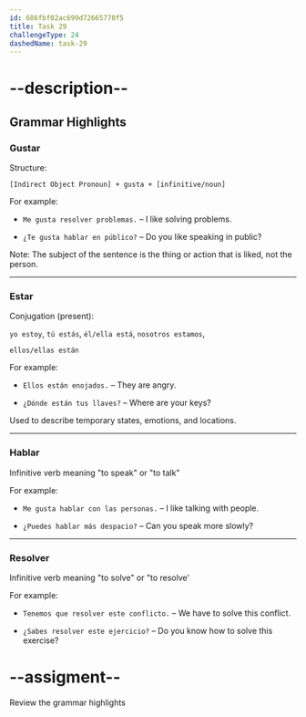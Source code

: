 ```yaml
---
id: 686fbf02ac699d72665770f5
title: Task 29
challengeType: 24
dashedName: task-29
---
```


<!-- GRAMMAR -->

# --description--

## Grammar Highlights

### Gustar

Structure:

`[Indirect Object Pronoun] + gusta + [infinitive/noun]`

For example:

- `Me gusta resolver problemas.` – I like solving problems.

- `¿Te gusta hablar en público?` – Do you like speaking in public?

Note: The subject of the sentence is the thing or action that is liked, not the person.

---

### Estar

Conjugation (present):

`yo estoy`, `tú estás`, `él/ella está`, `nosotros estamos`,

`ellos/ellas están`

For example:

- `Ellos están enojados.` – They are angry.

- `¿Dónde están tus llaves?` – Where are your keys?

Used to describe temporary states, emotions, and locations.

---

### Hablar

Infinitive verb meaning "to speak" or "to talk"

For example:

- `Me gusta hablar con las personas.` – I like talking with people.

- `¿Puedes hablar más despacio?` – Can you speak more slowly?

---

### Resolver

Infinitive verb meaning "to solve" or "to resolve'

For example:

- `Tenemos que resolver este conflicto.` – We have to solve this conflict.

- `¿Sabes resolver este ejercicio?` – Do you know how to solve this exercise?

# --assigment--

Review the grammar highlights
